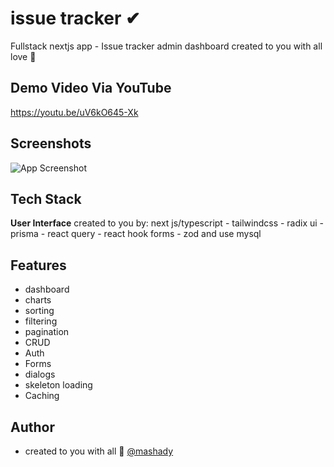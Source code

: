 # issue tracker ✔

Fullstack nextjs app - Issue tracker admin dashboard created to you with all love 💜

## Demo Video Via YouTube

https://youtu.be/uV6kO645-Xk

## Screenshots

![App Screenshot](https://via.placeholder.com/468x300?text=App+Screenshot+Here)

## Tech Stack

**User Interface**
created to you by:
next js/typescript - tailwindcss - radix ui - prisma - react query - react hook forms - zod and use mysql

## Features

- dashboard
- charts
- sorting
- filtering
- pagination
- CRUD
- Auth
- Forms
- dialogs
- skeleton loading
- Caching

## Author

- created to you with all 💜 [@mashady](https://www.github.com/mashady)
